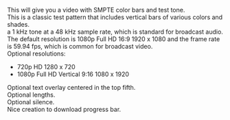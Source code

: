 This will give you a video with SMPTE color bars and test tone.
<br />
This is a classic test pattern that includes vertical bars of various colors and shades.
<br>
a 1 kHz tone at a 48 kHz sample rate, which is standard for broadcast audio.
<br />
The default resolution is 1080p Full HD 16:9 1920 x 1080 and the frame rate is 59.94 fps, which is common for broadcast video.
<br />
Optional resolutions:
<ul>
<li>720p HD 1280 x 720</li>
<li>1080p Full HD Vertical 9:16 1080 x 1920</li>
</ul>
Optional text overlay centered in the top fifth.
<br />
Optional lengths.
<br />
Optional silence.
<br />
Nice creation to download progress bar.


